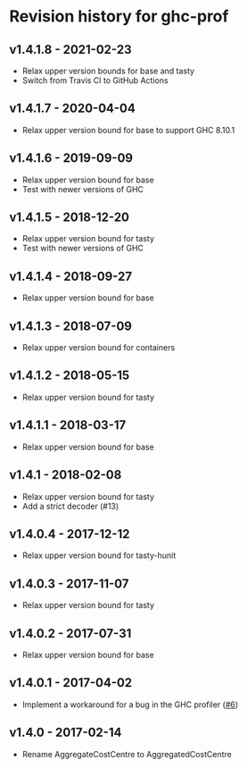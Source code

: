 # Revision history for ghc-prof

## v1.4.1.8 - 2021-02-23

* Relax upper version bounds for base and tasty
* Switch from Travis CI to GitHub Actions

## v1.4.1.7 - 2020-04-04

* Relax upper version bound for base to support GHC 8.10.1

## v1.4.1.6 - 2019-09-09

* Relax upper version bound for base
* Test with newer versions of GHC

## v1.4.1.5 - 2018-12-20

* Relax upper version bound for tasty
* Test with newer versions of GHC

## v1.4.1.4 - 2018-09-27

* Relax upper version bound for base

## v1.4.1.3 - 2018-07-09

* Relax upper version bound for containers

## v1.4.1.2 - 2018-05-15

* Relax upper version bound for tasty

## v1.4.1.1 - 2018-03-17

* Relax upper version bound for base

## v1.4.1 - 2018-02-08

* Relax upper version bound for tasty
* Add a strict decoder (#13)

## v1.4.0.4 - 2017-12-12

* Relax upper version bound for tasty-hunit

## v1.4.0.3 - 2017-11-07

* Relax upper version bound for tasty

## v1.4.0.2 - 2017-07-31

* Relax upper version bound for base

## v1.4.0.1 - 2017-04-02

* Implement a workaround for a bug in the GHC profiler ([#6](https://github.com/maoe/ghc-prof/issues/6))

## v1.4.0 - 2017-02-14

* Rename AggregateCostCentre to AggregatedCostCentre
